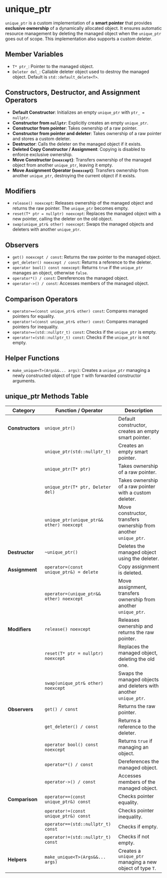 # unique_ptr

`unique_ptr` is a custom implementation of a **smart pointer** that provides **exclusive ownership** of a dynamically allocated object. It ensures automatic resource management by deleting the managed object when the `unique_ptr` goes out of scope. This implementation also supports a custom deleter.

## Member Variables

- `T* ptr_`: Pointer to the managed object.
- `Deleter del_`: Callable deleter object used to destroy the managed object. Default is `std::default_delete<T>`.

## Constructors, Destructor, and Assignment Operators

- **Default Constructor**: Initializes an empty `unique_ptr` with `ptr_ = nullptr`.
- **Constructor from `nullptr`**: Explicitly creates an empty `unique_ptr`.
- **Constructor from pointer**: Takes ownership of a raw pointer.
- **Constructor from pointer and deleter**: Takes ownership of a raw pointer and stores a custom deleter.
- **Destructor**: Calls the deleter on the managed object if it exists.
- **Deleted Copy Constructor / Assignment**: Copying is disabled to enforce exclusive ownership.
- **Move Constructor (`noexcept`)**: Transfers ownership of the managed object from another `unique_ptr`, leaving it empty.
- **Move Assignment Operator (`noexcept`)**: Transfers ownership from another `unique_ptr`, destroying the current object if it exists.

## Modifiers

- `release() noexcept`: Releases ownership of the managed object and returns the raw pointer. The `unique_ptr` becomes empty.
- `reset(T* ptr = nullptr) noexcept`: Replaces the managed object with a new pointer, calling the deleter on the old object.
- `swap(unique_ptr& other) noexcept`: Swaps the managed objects and deleters with another `unique_ptr`.

## Observers

- `get() noexcept / const`: Returns the raw pointer to the managed object.
- `get_deleter() noexcept / const`: Returns a reference to the deleter.
- `operator bool() const noexcept`: Returns `true` if the `unique_ptr` manages an object, otherwise `false`.
- `operator*() / const`: Dereferences the managed object.
- `operator->() / const`: Accesses members of the managed object.

## Comparison Operators

- `operator==(const unique_ptr& other) const`: Compares managed pointers for equality.
- `operator!=(const unique_ptr& other) const`: Compares managed pointers for inequality.
- `operator==(std::nullptr_t) const`: Checks if the `unique_ptr` is empty.
- `operator!=(std::nullptr_t) const`: Checks if the `unique_ptr` is not empty.

## Helper Functions

- `make_unique<T>(Args&&... args)`: Creates a `unique_ptr` managing a newly constructed object of type `T` with forwarded constructor arguments.

## unique_ptr Methods Table

| Category                     | Function / Operator                                      | Description |
|-------------------------------|----------------------------------------------------------|-------------|
| **Constructors**             | `unique_ptr()`                                           | Default constructor, creates an empty smart pointer. |
|                               | `unique_ptr(std::nullptr_t)`                             | Creates an empty smart pointer. |
|                               | `unique_ptr(T* ptr)`                                     | Takes ownership of a raw pointer. |
|                               | `unique_ptr(T* ptr, Deleter del)`                        | Takes ownership of a raw pointer with a custom deleter. |
|                               | `unique_ptr(unique_ptr&& other) noexcept`               | Move constructor, transfers ownership from another `unique_ptr`. |
| **Destructor**                | `~unique_ptr()`                                         | Deletes the managed object using the deleter. |
| **Assignment**                | `operator=(const unique_ptr&) = delete`                 | Copy assignment is deleted. |
|                               | `operator=(unique_ptr&& other) noexcept`               | Move assignment, transfers ownership from another `unique_ptr`. |
| **Modifiers**                 | `release() noexcept`                                    | Releases ownership and returns the raw pointer. |
|                               | `reset(T* ptr = nullptr) noexcept`                      | Replaces the managed object, deleting the old one. |
|                               | `swap(unique_ptr& other) noexcept`                      | Swaps the managed objects and deleters with another `unique_ptr`. |
| **Observers**                 | `get() / const`                                         | Returns the raw pointer. |
|                               | `get_deleter() / const`                                 | Returns a reference to the deleter. |
|                               | `operator bool() const noexcept`                        | Returns `true` if managing an object. |
|                               | `operator*() / const`                                   | Dereferences the managed object. |
|                               | `operator->() / const`                                  | Accesses members of the managed object. |
| **Comparison**                | `operator==(const unique_ptr&) const`                   | Checks pointer equality. |
|                               | `operator!=(const unique_ptr&) const`                   | Checks pointer inequality. |
|                               | `operator==(std::nullptr_t) const`                      | Checks if empty. |
|                               | `operator!=(std::nullptr_t) const`                      | Checks if not empty. |
| **Helpers**                   | `make_unique<T>(Args&&... args)`                         | Creates a `unique_ptr` managing a new object of type `T`. |
